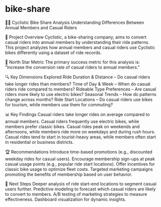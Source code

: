# bike-share

🚴‍♂️ Cyclistic Bike Share Analysis
Understanding Differences Between Annual Members and Casual Riders

📌 Project Overview
Cyclistic, a bike-sharing company, aims to convert casual riders into annual members by understanding their ride patterns. This project analyzes how annual members and casual riders use Cyclistic bikes differently using a dataset of ride records.

🎯 North Star Metric
The primary success metric for this analysis is:
"Increase the conversion rate of casual riders to annual members."

🔍 Key Dimensions Explored
Ride Duration & Distance – Do casual riders take longer rides than members?
Time of Day & Week – When do casual riders ride compared to members?
Rideable Type Preferences – Are casual riders more likely to use electric bikes?
Seasonal Trends – How do patterns change across months?
Ride Start Locations – Do casual riders use bikes for tourism, while members use them for commuting?

📊 Key Findings
Casual riders take longer rides on average compared to annual members.
Casual riders frequently use electric bikes, while members prefer classic bikes.
Casual rides peak on weekends and afternoons, while members ride more on weekdays and during rush hours.
Casual rides tend to start in tourist-heavy areas, while members often start in residential or business districts.

🏆 Recommendations
Introduce time-based promotions (e.g., discounted weekday rides for casual users).
Encourage membership sign-ups at peak casual usage points (e.g., popular ride start locations).
Offer incentives for classic bike usage to optimize fleet costs.
Targeted marketing campaigns promoting the benefits of membership based on user behavior.

🚀 Next Steps
Deeper analysis of ride start-end locations to segment casual users further.
Predictive modeling to forecast which casual riders are likely to convert to members.
A/B testing of marketing strategies to measure effectiveness.
Dashboard visualization for dynamic insights.
